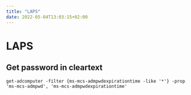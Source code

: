 ```yaml
---
title: "LAPS"
date: 2022-05-04T13:03:15+02:00
---
```


# LAPS

## Get password in cleartext
`get-adcomputer -filter {ms-mcs-admpwdexpirationtime -like '*'} -prop 'ms-mcs-admpwd', 'ms-mcs-admpwdexpirationtime'`